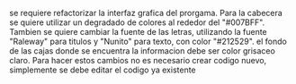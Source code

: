 se requiere refactorizar la interfaz grafica del prorgama. Para la cabecera se quiere utilizar un degradado de colores al rededor del "#007BFF". Tambien se quiere cambiar la fuente
de las letras, utilizando la fuente "Raleway" para titulos y "Nunito" para texto, con color "#212529". el fondo de las cajas donde se encuentra la informacion debe ser color grisaceo claro. Para hacer estos cambios no es necesario crear codigo nuevo, simplemente se debe editar el codigo ya existente
